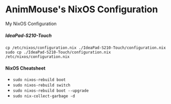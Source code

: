 # AnimMouse's NixOS Configuration
My NixOS Configuration

##### IdeaPad-S210-Touch
`cp /etc/nixos/configuration.nix ./IdeaPad-S210-Touch/configuration.nix`\
`sudo cp ./IdeaPad-S210-Touch/configuration.nix /etc/nixos/configuration.nix`

#### NixOS Cheatsheet

* `sudo nixos-rebuild boot`
* `sudo nixos-rebuild switch`
* `sudo nixos-rebuild boot --upgrade`
* `sudo nix-collect-garbage -d`